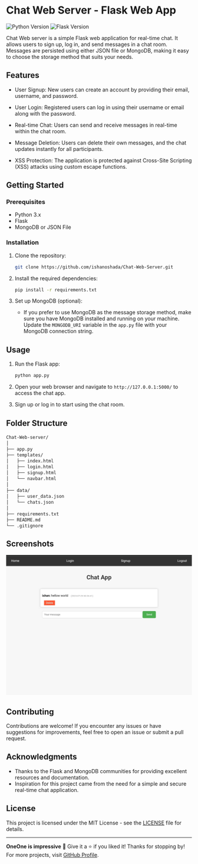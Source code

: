 # Chat Web Server - Flask Web App 


![Python Version](https://img.shields.io/badge/python-3.9-blue.svg)
![Flask Version](https://img.shields.io/badge/flask-2.0-orange.svg)

Chat Web server is a simple Flask web application for real-time chat. It allows users to sign up, log in, and send messages in a chat room. Messages are persisted using either JSON file or MongoDB, making it easy to choose the storage method that suits your needs.

## Features

- User Signup: New users can create an account by providing their email, username, and password.

- User Login: Registered users can log in using their username or email along with the password.

- Real-time Chat: Users can send and receive messages in real-time within the chat room.

- Message Deletion: Users can delete their own messages, and the chat updates instantly for all participants.

- XSS Protection: The application is protected against Cross-Site Scripting (XSS) attacks using custom escape functions.


## Getting Started

### Prerequisites

- Python 3.x
- Flask
- MongoDB or JSON File

### Installation

1. Clone the repository:
   ```bash
   git clone https://github.com/ishanoshada/Chat-Web-Server.git
   ```

2. Install the required dependencies:
   ```bash
   pip install -r requirements.txt
   ```

3. Set up MongoDB (optional):
   - If you prefer to use MongoDB as the message storage method, make sure you have MongoDB installed and running on your machine. Update the `MONGODB_URI` variable in the `app.py` file with your MongoDB connection string.

## Usage

1. Run the Flask app:
   ```bash
   python app.py
   ```

2. Open your web browser and navigate to `http://127.0.0.1:5000/` to access the chat app.

3. Sign up or log in to start using the chat room.

## Folder Structure

```
Chat-Web-server/
│
├── app.py
├── templates/
│   ├── index.html
│   ├── login.html
│   ├── signup.html
│   └── navbar.html
│
├── data/
│   ├── user_data.json
│   └── chats.json
│
├── requirements.txt
├── README.md
└── .gitignore
```
## Screenshots

![Screenshot](https://raw.githubusercontent.com/Ishanoshada/Ishanoshada/main/ss/IMG_20230729_003714.jpg)

## Contributing

Contributions are welcome! If you encounter any issues or have suggestions for improvements, feel free to open an issue or submit a pull request.

## Acknowledgments

- Thanks to the Flask and MongoDB communities for providing excellent resources and documentation.
- Inspiration for this project came from the need for a simple and secure real-time chat application.

## License

This project is licensed under the MIT License - see the [LICENSE](LICENSE) file for details.

---

**OneOne is impressive** 🚀 Give it a ⭐️ if you liked it! Thanks for stopping by! For more projects, visit [GitHub Profile](https://github.com/ishanoshada).
